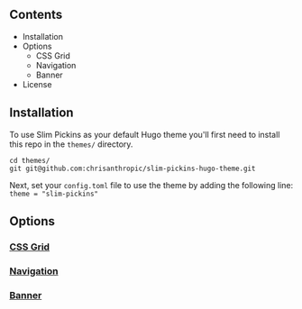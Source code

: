 ## Contents
- Installation
- Options
  - CSS Grid
  - Navigation
  - Banner
- License

## Installation
To use Slim Pickins as your default Hugo theme you'll first need to install this repo in the `themes/` directory.

```
cd themes/
git git@github.com:chrisanthropic/slim-pickins-hugo-theme.git
```

Next, set your `config.toml` file to use the theme by adding the following line:   
`theme = "slim-pickins"`

## Options
### [CSS Grid](/blog/css-grid/)
### [Navigation](/blog/navigation/)
### [Banner](/blog/banner/)
